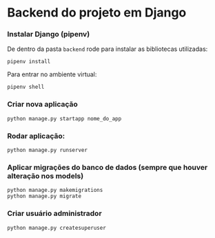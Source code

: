 # Backend do projeto em Django

### Instalar Django (pipenv)
De dentro da pasta `backend` rode para instalar as bibliotecas utilizadas:
```
pipenv install
```

Para entrar no ambiente virtual:
```
pipenv shell
```

### Criar nova aplicação
```
python manage.py startapp nome_do_app
```

### Rodar aplicação:
```
python manage.py runserver
```

### Aplicar migrações do banco de dados (sempre que houver alteração nos models)
```
python manage.py makemigrations
python manage.py migrate
```

### Criar usuário administrador
```
python manage.py createsuperuser
```